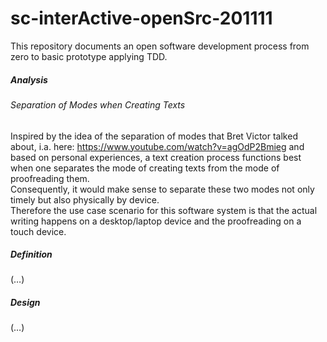 # sc-interActive-openSrc-201111
 This repository documents an open software development process from zero to basic prototype applying TDD.

##### Analysis

 ###### Separation of Modes when Creating Texts

Inspired by the idea of the separation of modes that Bret Victor talked about, i.a. here: https://www.youtube.com/watch?v=agOdP2Bmieg and based on personal experiences, a text creation process functions best when one separates the mode of creating texts from the mode of proofreading them.  
Consequently, it would make sense to separate these two modes not only timely but also physically by device.  
Therefore the use case scenario for this software system is that the actual writing happens on a desktop/laptop device and the proofreading on a touch device.  

##### Definition

(…)


##### Design

(…)







